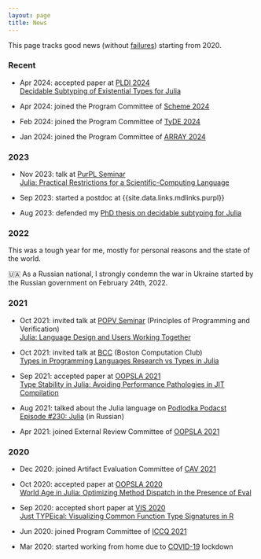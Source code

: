 ```yaml
---
layout: page
title: News
---
```


This page tracks good news (without [failures](failures)) starting from 2020.

### Recent

* Apr 2024: accepted paper at
  [PLDI 2024](https://pldi24.sigplan.org/)  
  [Decidable Subtyping of Existential Types for Julia](/papers#pldi2024)

* Apr 2024: joined the Program Committee of
  [Scheme 2024](https://icfp24.sigplan.org/home/scheme-2024)

* Feb 2024: joined the Program Committee of
  [TyDE 2024](https://icfp24.sigplan.org/home/tyde-2024)

* Jan 2024: joined the Program Committee of
  [ARRAY 2024](https://pldi24.sigplan.org/home/ARRAY-2024)

### 2023

* Nov 2023: talk at [PurPL Seminar](https://purduepl.github.io/seminars.html)  
  [Julia: Practical Restrictions for a Scientific-Computing Language](/talks#purpl2023)

* Sep 2023: started a postdoc at {{site.data.links.mdlinks.purpl}}

* Aug 2023: defended my 
  [PhD thesis on decidable subtyping for Julia](/papers#phdthesis)

### 2022

This was a tough year for me,
mostly for personal reasons and the state of the world.

&#127482;&#127462; As a Russian national, I strongly condemn the war in Ukraine started by the Russian government on February 24th, 2022.

### 2021

* Oct 2021: invited talk at [POPV Seminar](https://www.bu.edu/cs/research/popv/seminar/) (Principles of Programming and Verification)  
  [Julia: Language Design and Users Working Together](/talks#popv2021)

* Oct 2021: invited talk at [BCC](https://bstn.cc/) (Boston Computation Club)  
  [Types in Programming Languages Research vs Types in Julia](/talks#bcc2021)

* Sep 2021: accepted paper at
  [OOPSLA 2021](https://2021.splashcon.org/track/splash-2021-oopsla)  
  [Type Stability in Julia: Avoiding Performance Pathologies in JIT Compilation](/papers#oopsla2021)

* Aug 2021: talked about the Julia language on
  [Podlodka Podacst](https://podlodka.io/)  
  [Episode #230: Julia](https://podlodka.io/230) (in Russian)

* Apr 2021: joined External Review Committee of
  [OOPSLA 2021](https://2021.splashcon.org/track/splash-2021-oopsla)  

### 2020

* Dec 2020: joined Artifact Evaluation Committee of
  [CAV 2021](http://i-cav.org/2021)

* Oct 2020: accepted paper at
  [OOPSLA 2020](https://2020.splashcon.org/track/splash-2020-oopsla)  
  [World Age in Julia: Optimizing Method Dispatch in the Presence of Eval](/papers#oopsla2020)

* Sep 2020: accepted short paper at
  [VIS 2020](http://ieeevis.org/year/2020/welcome)  
  [Just TYPEical: Visualizing Common Function Type Signatures in R](/papers#vis2020)

* Jun 2020: joined Program Committee of [ICCQ 2021](https://www.iccq.ru/)

* Mar 2020: started working from home due to
  [COVID-19](https://en.wikipedia.org/wiki/Coronavirus_disease_2019) lockdown
